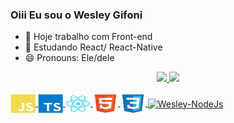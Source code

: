 ### Oiii Eu sou o Wesley Gifoni


- 🔭 Hoje trabalho com Front-end
- 🌱 Estudando React/ React-Native
- 😄 Pronouns: Ele/dele

<div align="center">
  <a href="https://github.com/WesleyGif">
  <img height="180em" src="https://github-readme-stats.vercel.app/api?username=WesleyGif&show_icons=true&theme=vision-friendly-dark&include_all_commits=true&count_private=true"/>
  <img height="180em" src="https://github-readme-stats.vercel.app/api/top-langs/?username=WesleyGif&layout=compact&langs_count=7&theme=vision-friendly-dark"/>
</div>
<div style="display: inline_block"><br>
  <img align="center" alt="Wesley-Js" height="30" width="40" src="https://raw.githubusercontent.com/devicons/devicon/master/icons/javascript/javascript-plain.svg">
  <img align="center" alt="Wesley-Ts" height="30" width="40" src="https://raw.githubusercontent.com/devicons/devicon/master/icons/typescript/typescript-plain.svg">
  <img align="center" alt="Wesley-React" height="30" width="40" src="https://raw.githubusercontent.com/devicons/devicon/master/icons/react/react-original.svg">
  <img align="center" alt="Wesley-HTML" height="30" width="40" src="https://raw.githubusercontent.com/devicons/devicon/master/icons/html5/html5-original.svg">
  <img align="center" alt="Wesley-CSS" height="30" width="40" src="https://raw.githubusercontent.com/devicons/devicon/master/icons/css3/css3-original.svg">
  <img align="center" alt="Wesley-NodeJs" height="30" width="40" src="https://cdn.jsdelivr.net/gh/devicons/devicon/icons/nodejs/nodejs-original-wordmark.svg">

##
  
  

